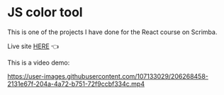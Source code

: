 # JS color tool

This is one of the projects I have done for the React course on Scrimba. 

Live site [HERE](https://terka-codes.github.io/JS-color-tool/) 👈

This is a video demo:

https://user-images.githubusercontent.com/107133029/206268458-2131e67f-204a-4a72-b751-72f9ccbf334c.mp4

